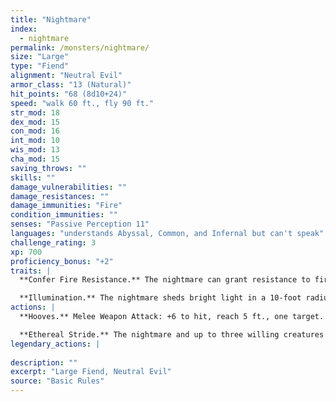 ```yaml
---
title: "Nightmare"
index:
  - nightmare
permalink: /monsters/nightmare/
size: "Large"
type: "Fiend"
alignment: "Neutral Evil"
armor_class: "13 (Natural)"
hit_points: "68 (8d10+24)"
speed: "walk 60 ft., fly 90 ft."
str_mod: 18
dex_mod: 15
con_mod: 16
int_mod: 10
wis_mod: 13
cha_mod: 15
saving_throws: ""
skills: ""
damage_vulnerabilities: ""
damage_resistances: ""
damage_immunities: "Fire"
condition_immunities: ""
senses: "Passive Perception 11"
languages: "understands Abyssal, Common, and Infernal but can't speak"
challenge_rating: 3
xp: 700
proficiency_bonus: "+2"
traits: |
  **Confer Fire Resistance.** The nightmare can grant resistance to fire damage to anyone riding it.

  **Illumination.** The nightmare sheds bright light in a 10-foot radius and dim light for an additional 10 feet.
actions: |
  **Hooves.** Melee Weapon Attack: +6 to hit, reach 5 ft., one target. Hit: 13 (2d8 + 4) bludgeoning damage plus 7 (2d6) fire damage.

  **Ethereal Stride.** The nightmare and up to three willing creatures within 5 feet of it magically enter the Ethereal Plane from the Material Plane, or vice versa.  
legendary_actions: |
  
description: ""
excerpt: "Large Fiend, Neutral Evil"
source: "Basic Rules"
---
```

